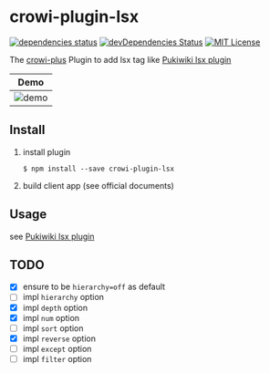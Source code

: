 # crowi-plugin-lsx

[![dependencies status](https://david-dm.org/weseek/crowi-plugin-lsx.svg)](https://david-dm.org/weseek/crowi-plugin-lsx)
[![devDependencies Status](https://david-dm.org/weseek/crowi-plugin-lsx/dev-status.svg)](https://david-dm.org/weseek/crowi-plugin-lsx?type=dev)
[![MIT License](http://img.shields.io/badge/license-MIT-blue.svg?style=flat)](LICENSE)

The [crowi-plus][crowi-plus] Plugin to add lsx tag like [Pukiwiki lsx plugin](http://ukiya.sakura.ne.jp/index.php?PukiWiki%2F1.4%2F%E3%83%9E%E3%83%8B%E3%83%A5%E3%82%A2%E3%83%AB%2F%E3%83%97%E3%83%A9%E3%82%B0%E3%82%A4%E3%83%B3%2F%E7%8B%AC%E8%87%AA%E3%81%AB%E8%BF%BD%E5%8A%A0%E3%81%97%E3%81%9F%E3%82%82%E3%81%AE%2Flsx)

| Demo |
|--|
|![demo](https://cloud.githubusercontent.com/assets/1638767/26558936/46624c78-44e7-11e7-93f1-eda13b41a5cd.gif)|


Install
--------

1. install plugin

    ```
    $ npm install --save crowi-plugin-lsx
    ```

1. build client app (see official documents)


Usage
------

see [Pukiwiki lsx plugin](http://ukiya.sakura.ne.jp/index.php?PukiWiki%2F1.4%2F%E3%83%9E%E3%83%8B%E3%83%A5%E3%82%A2%E3%83%AB%2F%E3%83%97%E3%83%A9%E3%82%B0%E3%82%A4%E3%83%B3%2F%E7%8B%AC%E8%87%AA%E3%81%AB%E8%BF%BD%E5%8A%A0%E3%81%97%E3%81%9F%E3%82%82%E3%81%AE%2Flsx)

TODO
----

- [x] ensure to be `hierarchy=off` as default
- [ ] impl `hierarchy` option
- [x] impl `depth` option
- [x] impl `num` option
- [ ] impl `sort` option
- [x] impl `reverse` option
- [ ] impl `except` option
- [ ] impl `filter` option

[crowi-plus]: https://github.com/weseek/crowi-plus
